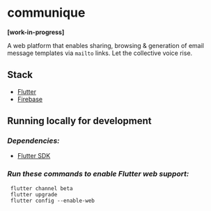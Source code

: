 # **communique**

**[work-in-progress]** 

A web platform that enables sharing, browsing & generation of email message templates via `mailto` links.
Let the collective voice rise.

## Stack

- [Flutter](https://flutter.dev/)
- [Firebase](https://firebase.google.com/)

## Running locally for development

### _Dependencies:_

- [Flutter SDK](https://flutter.dev/docs/get-started/install)

### _Run these commands to enable Flutter web support:_

```
 flutter channel beta
 flutter upgrade
 flutter config --enable-web
```
